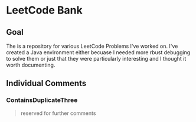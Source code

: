 # LeetCode Bank
## Goal
The is a repository for various LeetCode Problems I've worked on. I've created a Java environment either becuase I needed more rbust debugging to solve them or just that they were particularly interesting and I thought it worth documenting. 
## Individual Comments
### ContainsDuplicateThree
> reserved for further comments